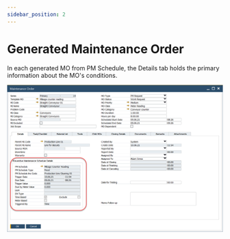 ```yaml
---
sidebar_position: 2
---
```


# Generated Maintenance Order

In each generated MO from PM Schedule, the Details tab holds the primary information about the MO's conditions.

![Generated Maintenance Order](./media/preventive-maintenance-schedule.png)
